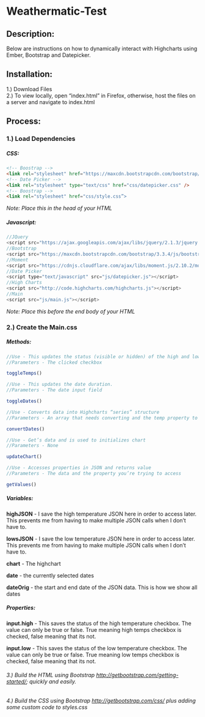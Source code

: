# Weathermatic-Test

Description:
---
Below are instructions on how to dynamically interact with Highcharts using Ember, Bootstrap and Datepicker.

Installation:
---
1.) Download Files  
2.) To view locally, open “index.html” in Firefox, otherwise, host the files on a server and navigate to index.html

Process:
---

### 1.) Load Dependencies  

##### CSS: 
```html
<!-- Boostrap -->
<link rel="stylesheet" href="https://maxcdn.bootstrapcdn.com/bootstrap/3.3.4/css/bootstrap.min.css">
<!-- Date Picker -->
<link rel="stylesheet" type="text/css" href="css/datepicker.css" />
<!-- Boostrap -->
<link rel="stylesheet" href="css/style.css”>
```
*Note: Place this in the head of your HTML*

##### Javascript: 
```javascript
//JQuery
<script src="https://ajax.googleapis.com/ajax/libs/jquery/2.1.3/jquery.min.js"></script>
//Bootstrap
<script src="https://maxcdn.bootstrapcdn.com/bootstrap/3.3.4/js/bootstrap.min.js"></script>
//Moment
<script src="https://cdnjs.cloudflare.com/ajax/libs/moment.js/2.10.2/moment.min.js"></script>
//Date Picker
<script type="text/javascript" src="js/datepicker.js"></script>
//High Charts
<script src="http://code.highcharts.com/highcharts.js"></script>
//Main
<script src="js/main.js"></script>
```
*Note: Place this before the end body of your HTML*

### 2.) Create the Main.css

##### Methods:

```javascript
//Use - This updates the status (visible or hidden) of the high and low temperatures.   
//Parameters - The clicked checkbox

toggleTemps()
```


```javascript
//Use - This updates the date duration.   
//Parameters - The date input field

toggleDates()
```


```javascript
//Use - Converts data into Highcharts “series” structure  
//Parameters - An array that needs converting and the temp property to access from the JSON (“high_temp" or “low_temp") 

convertDates()
```

```javascript
//Use - Get’s data and is used to initializes chart  
//Parameters - None

updateChart()
```


```javascript
//Use - Accesses properties in JSON and returns value  
//Parameters - The data and the property you’re trying to access

getValues()
```

##### Variables:

**highJSON** - I save the high temperature JSON here in order to access later. This prevents me from having to make multiple JSON calls when I don’t have to.  

**lowsJSON** - I save the low temperature JSON here in order to access later. This prevents me from having to make multiple JSON calls when I don’t have to.    

**chart** - The highchart  

**date** - the currently selected dates  

**dateOrig** - the start and end date of the JSON data. This is how we show all dates

##### Properties:

**input.high** - This saves the status of the high temperature checkbox. The value can only be true or false. True meaning high temps checkbox is checked, false meaning that its not.  

**input.low** - This saves the status of the low temperature checkbox. The value can only be true or false. True meaning low temps checkbox is checked, false meaning that its not. 


###### 3.) Build the HTML using Bootstrap <http://getbootstrap.com/getting-started/>; quickly and easily.

###### 4.) Build the CSS using Bootstrap <http://getbootstrap.com/css/> plus adding some custom code to styles.css
